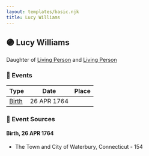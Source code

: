 ```yaml
---
layout: templates/basic.njk
title: Lucy Williams
---
```

## 🟣 Lucy Williams

Daughter of [Living Person](/people/5/55971024) and [Living Person](/people/6/62871690)

### 📆 Events

Type | Date | Place
------ | ------ | ------
[Birth](#event-29945a4c-2c32-4181-a42f-ab642fa67b2c) | 26 APR 1764 |

### 📰 Event Sources

#### <a id="event-29945a4c-2c32-4181-a42f-ab642fa67b2c"></a> Birth, 26 APR 1764
* The Town and City of Waterbury, Connecticut  - 154